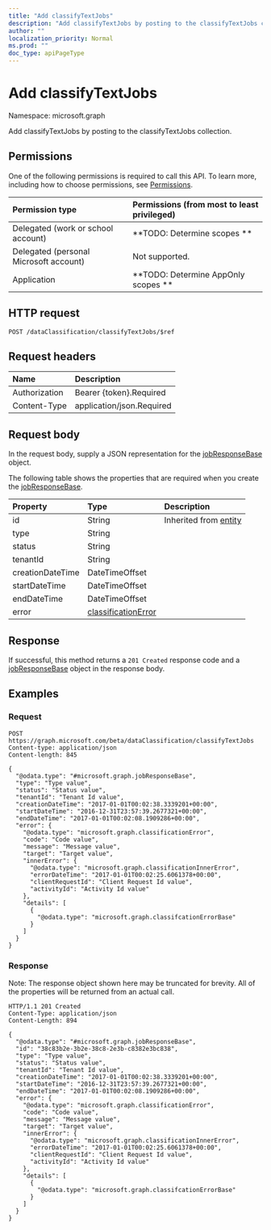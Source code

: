 ```yaml
---
title: "Add classifyTextJobs"
description: "Add classifyTextJobs by posting to the classifyTextJobs collection."
author: ""
localization_priority: Normal
ms.prod: ""
doc_type: apiPageType
---
```


# Add classifyTextJobs

Namespace: microsoft.graph

Add classifyTextJobs by posting to the classifyTextJobs collection.

## Permissions
One of the following permissions is required to call this API. To learn more, including how to choose permissions, see [Permissions](/concepts/permissions-reference.md).

|Permission type|Permissions (from most to least privileged)|
|:---|:---|
|Delegated (work or school account)|**TODO: Determine scopes **|
|Delegated (personal Microsoft account)|Not supported.|
|Application|**TODO: Determine AppOnly scopes **|

## HTTP request
<!-- {
  "blockType": "ignored"
}
-->
``` http
POST /dataClassification/classifyTextJobs/$ref
```

## Request headers
|Name|Description|
|:---|:---|
|Authorization|Bearer {token}.Required|
|Content-Type|application/json.Required|

## Request body
In the request body, supply a JSON representation for the [jobResponseBase](../resources/jobresponsebase.md) object.

The following table shows the properties that are required when you create the [jobResponseBase](../resources/jobresponsebase.md).

|Property|Type|Description|
|:---|:---|:---|
|id|String| Inherited from [entity](../resources/entity.md)|
|type|String||
|status|String||
|tenantId|String||
|creationDateTime|DateTimeOffset||
|startDateTime|DateTimeOffset||
|endDateTime|DateTimeOffset||
|error|[classificationError](../resources/classificationerror.md)||



## Response
If successful, this method returns a `201 Created` response code and a [jobResponseBase](../resources/jobresponsebase.md) object in the response body.

## Examples

### Request
<!-- {
  "blockType": "request",
  "name": "create_jobresponsebase_from_"
}
-->
``` http
POST https://graph.microsoft.com/beta/dataClassification/classifyTextJobs
Content-type: application/json
Content-length: 845

{
  "@odata.type": "#microsoft.graph.jobResponseBase",
  "type": "Type value",
  "status": "Status value",
  "tenantId": "Tenant Id value",
  "creationDateTime": "2017-01-01T00:02:38.3339201+00:00",
  "startDateTime": "2016-12-31T23:57:39.2677321+00:00",
  "endDateTime": "2017-01-01T00:02:08.1909286+00:00",
  "error": {
    "@odata.type": "microsoft.graph.classificationError",
    "code": "Code value",
    "message": "Message value",
    "target": "Target value",
    "innerError": {
      "@odata.type": "microsoft.graph.classificationInnerError",
      "errorDateTime": "2017-01-01T00:02:25.6061378+00:00",
      "clientRequestId": "Client Request Id value",
      "activityId": "Activity Id value"
    },
    "details": [
      {
        "@odata.type": "microsoft.graph.classifcationErrorBase"
      }
    ]
  }
}
```

### Response
Note: The response object shown here may be truncated for brevity. All of the properties will be returned from an actual call.
<!-- {
  "blockType": "response",
  "truncated": true,
  "@odata.type": "microsoft.graph.jobresponsebase"
}
-->
``` http
HTTP/1.1 201 Created
Content-Type: application/json
Content-Length: 894

{
  "@odata.type": "#microsoft.graph.jobResponseBase",
  "id": "38c83b2e-3b2e-38c8-2e3b-c8382e3bc838",
  "type": "Type value",
  "status": "Status value",
  "tenantId": "Tenant Id value",
  "creationDateTime": "2017-01-01T00:02:38.3339201+00:00",
  "startDateTime": "2016-12-31T23:57:39.2677321+00:00",
  "endDateTime": "2017-01-01T00:02:08.1909286+00:00",
  "error": {
    "@odata.type": "microsoft.graph.classificationError",
    "code": "Code value",
    "message": "Message value",
    "target": "Target value",
    "innerError": {
      "@odata.type": "microsoft.graph.classificationInnerError",
      "errorDateTime": "2017-01-01T00:02:25.6061378+00:00",
      "clientRequestId": "Client Request Id value",
      "activityId": "Activity Id value"
    },
    "details": [
      {
        "@odata.type": "microsoft.graph.classifcationErrorBase"
      }
    ]
  }
}
```

